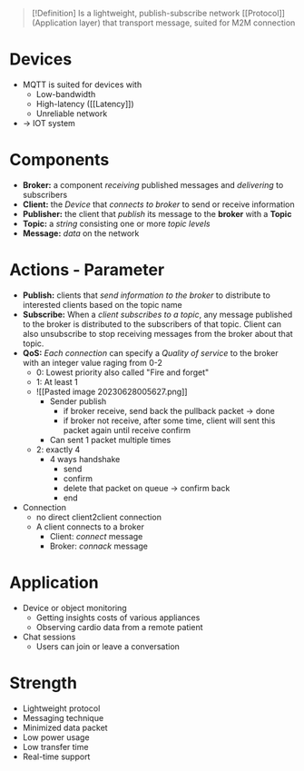> [!Definition]
> Is a lightweight, publish-subscribe network [[Protocol]](Application layer) that transport message, suited for M2M connection
# Devices
* MQTT is suited for devices with 
	* Low-bandwidth
	* High-latency ([[Latency]])
	* Unreliable network
* -> IOT system
# Components
* **Broker:** a component *receiving* published messages and *delivering* to subscribers
* **Client:** the _Device_ that _connects to broker_ to send or receive information
* **Publisher:** the client that _publish_ its message to the **broker** with a **Topic**
* **Topic:** a _string_ consisting one or more _topic levels_
* **Message:** _data_ on the network
# Actions - Parameter
* **Publish:** clients that *send information to the broker* to distribute to interested clients based on the topic name
* **Subscribe:** When a _client subscribes to a topic_, any message published to the broker is distributed to the subscribers of that topic. Client can also unsubscribe to stop receiving messages from the broker about that topic.
* **QoS:** _Each connection_ can specify a _Quality of service_ to the broker with an integer value raging from 0-2
	* 0: Lowest priority also called "Fire and forget"
	* 1: At least 1
	* ![[Pasted image 20230628005627.png]]
		* Sender publish
			* if broker receive, send back the pullback packet -> done
			* if broker not receive, after some time, client will sent this packet again until receive confirm
		* Can sent 1 packet multiple times
	* 2: exactly 4
		* 4 ways handshake
			* send
			* confirm
			* delete that packet on queue -> confirm back
			* end 
* Connection 
	* no direct client2client connection
	* A client connects to a broker
		* Client: _connect_ message
		* Broker: _connack_ message
# Application
* Device or object monitoring
	* Getting insights costs of various appliances
	* Observing cardio data from a remote patient
* Chat sessions
	* Users can join or leave a conversation

# Strength
* Lightweight protocol
* Messaging technique
* Minimized data packet
* Low power usage
* Low transfer time
* Real-time support